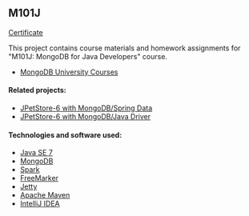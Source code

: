 M101J
---------------
[Certificate](https://s3.amazonaws.com/edu-cert.10gen.com/downloads/7dfcd9c50617446b9572e44a4aaefbba/Certificate.pdf)

This project contains course materials and homework assignments for "M101J: MongoDB for Java Developers" course.
* [MongoDB University Courses](https://university.mongodb.com/courses)
 
#### Related projects:
* [JPetStore-6 with MongoDB/Spring Data](https://github.com/igor-baiborodine/jpetstore-6-spring-data-mongodb)
* [JPetStore-6 with MongoDB/Java Driver](https://github.com/igor-baiborodine/java-various-examples/tree/master/jpetstore-6-mongodb)

#### Technologies and software used:
* [Java SE 7](http://www.oracle.com/technetwork/java/javase/downloads/index.html)
* [MongoDB](http://www.mongodb.org/)
* [Spark](http://www.sparkjava.com/)
* [FreeMarker](http://freemarker.org/)
* [Jetty](http://www.eclipse.org/jetty/)
* [Apache Maven](http://maven.apache.org/index.html)
* [IntelliJ IDEA](http://www.jetbrains.com/idea/)

